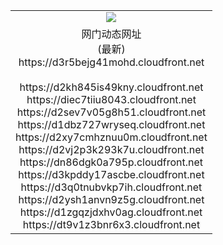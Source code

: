 ﻿<table>
  <tr></tr>
  <tr><td colspan=2 align=center><img src="https://d3r5bejg41mohd.cloudfront.net/Up/oGate.jpg" /></td></tr>
  <tr><td colspan=2 align=center>网门动态网址<br/>(最新)
<br>https://d3r5bejg41mohd.cloudfront.net
<br/>
<br>https://d2kh845is49kny.cloudfront.net
<br>https://diec7tiiu8043.cloudfront.net
<br>https://d2sev7v05g8h51.cloudfront.net
<br>https://d1dbz727wryseq.cloudfront.net
<br>https://d2xy7cmhznuu0m.cloudfront.net
<br>https://d2vj2p3k293k7u.cloudfront.net
<br>https://dn86dgk0a795p.cloudfront.net
<br>https://d3kpddy17ascbe.cloudfront.net
<br>https://d3q0tnubvkp7ih.cloudfront.net
<br>https://d2ysh1anvn9z5g.cloudfront.net
<br>https://d1zgqzjdxhv0ag.cloudfront.net
<br>https://dt9v1z3bnr6x3.cloudfront.net
    </td>
  </tr>
</table>
